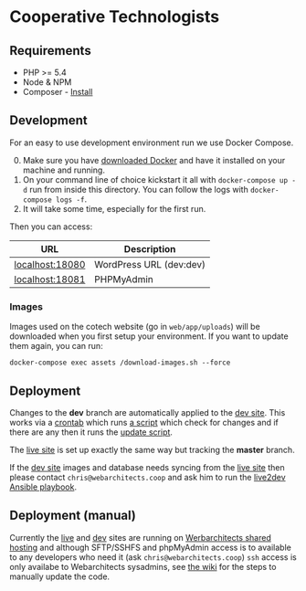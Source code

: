 # Cooperative Technologists

## Requirements

* PHP >= 5.4
* Node & NPM
* Composer - [Install](https://getcomposer.org/doc/00-intro.md#installation-linux-unix-osx)

## Development

For an easy to use development environment run we use Docker Compose.

0. Make sure you have [downloaded Docker](https://www.docker.com/community-edition#/download) and have it installed on your machine and running.
1. On your command line of choice kickstart it all with `docker-compose up -d` run from inside this directory. You can follow the logs with `docker-compose logs -f`.
2. It will take some time, especially for the first run.

Then you can access:

| URL | Description |
| --- | --- |
| [localhost:18080](http://localhost:18080) | WordPress URL (dev:dev) |
| [localhost:18081](http://localhost:18081) | PHPMyAdmin |

### Images

Images used on the cotech website (go in `web/app/uploads`) will be downloaded when you
first setup your environment. If you want to update them again, you can run:

```
docker-compose exec assets /download-images.sh --force
```

## Deployment

Changes to the **dev** branch are automatically applied to the [dev site](https://dev.cops.tech/). This works via a [crontab](https://git.coop/cotech/ansible/blob/master/roles/live2dev/tasks/main.yml#L29) which runs [a script](https://git.coop/cotech/ansible/blob/master/roles/live2dev/templates/cron.j2) which check for changes and if there are any then it runs the [update script](https://git.coop/cotech/ansible/blob/master/roles/live2dev/templates/update.j2).

The [live site](https://www.coops.tech/) is set up exactly the same way but tracking the **master** branch.

If the [dev site](https://dev.cops.tech/) images and database needs syncing from the [live site](https://www.coops.tech/) then please contact `chris@webarchitects.coop` and ask him to run the [live2dev Ansible playbook](https://git.coop/cotech/ansible/blob/master/live2dev.yml).

## Deployment (manual)

Currently the [live](https://www.coops.tech/) and [dev](https://dev.cops.tech/) sites are running on [Werbarchitects shared hosting](https://webarch.net/wp) and although SFTP/SSHFS and phpMyAdmin access is to available to any developers who need it (ask `chris@webarchitects.coop`) `ssh` access is only availabe to Webarchitects sysadmins, see [the wiki](https://wiki.coops.tech/wiki/CoTech_WordPress#Updating_the_code) for the steps to manually update the code.
